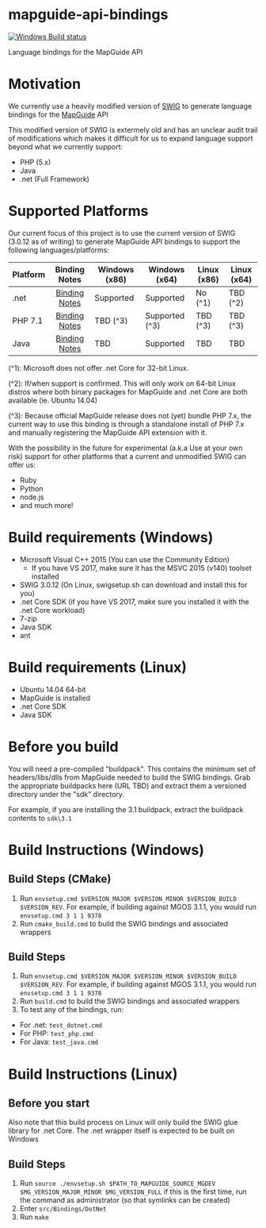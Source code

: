 # mapguide-api-bindings

[![Windows Build status](https://ci.appveyor.com/api/projects/status/rf40wvqdsedmk6lm?svg=true)](https://ci.appveyor.com/project/jumpinjackie/mapguide-api-bindings)

Language bindings for the MapGuide API

# Motivation

We currently use a heavily modified version of [SWIG](http://swig.org) to generate 
language bindings for the [MapGuide](http://mapguide.osgeo.org) API

This modified version of SWIG is extermely old and has an unclear audit trail of modifications
which makes it difficult for us to expand language support beyond what we currently support:

 * PHP (5.x)
 * Java
 * .net (Full Framework)

# Supported Platforms

Our current focus of this project is to use the current version of SWIG (3.0.12 as of writing) to generate
MapGuide API bindings to support the following languages/platforms:

| Platform | Binding Notes                                | Windows (x86) | Windows (x64) | Linux (x86) | Linux (x64) |
| -------- |:--------------------------------------------:| ------------- | ------------- | ----------- | ----------- |
| .net     |[Binding Notes](src/Bindings/DotNet/README.md)| Supported     | Supported     | No (^1)     | TBD (^2)    |
| PHP 7.1  |[Binding Notes](src/Bindings/Php/README.md)   | TBD (^3)      | Supported (^3)| TBD (^3)    | TBD (^3)    |
| Java     |[Binding Notes](src/Bindings/Java/README.md)  | TBD           | Supported     | TBD         | TBD         |
 
(^1): 
Microsoft does not offer .net Core for 32-bit Linux.

(^2): 
If/when support is confirmed. This will only work on 64-bit Linux distros where both binary packages for MapGuide and .net Core are both available (ie. Ubuntu 14.04)

(^3):
Because official MapGuide release does not (yet) bundle PHP 7.x, the current way to use this binding is through a standalone install of PHP 7.x and manually registering the MapGuide API extension with it.

With the possibility in the future for experimental (a.k.a Use at your own risk) support for other platforms that a current and unmodified SWIG can offer us:

 * Ruby
 * Python
 * node.js
 * and much more!

# Build requirements (Windows)

 * Microsoft Visual C++ 2015 (You can use the Community Edition)
    * If you have VS 2017, make sure it has the MSVC 2015 (v140) toolset installed
 * SWIG 3.0.12 (On Linux, swigsetup.sh can download and install this for you)
 * .net Core SDK (if you have VS 2017, make sure you installed it with the .net Core workload)
 * 7-zip
 * Java SDK
 * ant

# Build requirements (Linux)

 * Ubuntu 14.04 64-bit
 * MapGuide is installed
 * .net Core SDK
 * Java SDK

# Before you build

You will need a pre-compiled "buildpack". This contains the minimum set of headers/libs/dlls from MapGuide needed to build 
the SWIG bindings. Grab the appropriate buildpacks here (URL TBD) and extract them a versioned directory under the "sdk" directory. 

For example, if you are installing the 3.1 buildpack, extract the buildpack contents to ```sdk\3.1```

# Build Instructions (Windows)

## Build Steps (CMake)

 1. Run ```envsetup.cmd $VERSION_MAJOR $VERSION_MINOR $VERSION_BUILD $VERSION_REV```. For example, if building against MGOS 3.1.1, you would run ```envsetup.cmd 3 1 1 9378```
 2. Run ```cmake_build.cmd``` to build the SWIG bindings and associated wrappers

## Build Steps

 1. Run ```envsetup.cmd $VERSION_MAJOR $VERSION_MINOR $VERSION_BUILD $VERSION_REV```. For example, if building against MGOS 3.1.1, you would run ```envsetup.cmd 3 1 1 9378```
 2. Run ```build.cmd``` to build the SWIG bindings and associated wrappers
 3. To test any of the bindings, run:
   - For .net: `test_dotnet.cmd`
   - For PHP: `test_php.cmd`
   - For Java: `test_java.cmd`

# Build Instructions (Linux)

## Before you start

Also note that this build process on Linux will only build the SWIG glue library for .net Core. The .net wrapper itself is expected to be built on Windows

## Build Steps

 1. Run ```source ./envsetup.sh $PATH_TO_MAPGUIDE_SOURCE_MGDEV $MG_VERSION_MAJOR_MINOR $MG_VERSION_FULL``` if this is the first time, run the command as administrator (so that symlinks can be created)
 2. Enter ```src/Bindings/DotNet```
 3. Run ```make```